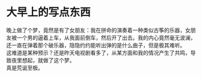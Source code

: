# 大早上的写点东西
晚上做了个梦，竟然是有了女朋友：我在拼命的演奏着一种类似古筝的乐器，女朋友被一个男的逼着上车，从我面前倒车，然后开了出去。我的内心竟然毫无波澜，还一直在弹着那个破乐器，隐隐约约能听出弹的是什么曲子，但是极其难听。  
这难道是某种预示？还是昨天电视剧看多了，从某方面和我的情况产生了共鸣，导致夜里想起，就做了这个梦。  
真是荒诞至极。
